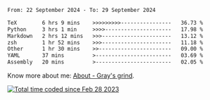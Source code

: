 <!--START_SECTION:waka-->

```txt
From: 22 September 2024 - To: 29 September 2024

TeX        6 hrs 9 mins    >>>>>>>>>----------------   36.73 %
Python     3 hrs 1 min     >>>>---------------------   17.98 %
Markdown   2 hrs 12 mins   >>>----------------------   13.12 %
zsh        1 hr 52 mins    >>>----------------------   11.18 %
Other      1 hr 30 mins    >>-----------------------   09.00 %
YAML       37 mins         >------------------------   03.69 %
Assembly   20 mins         >------------------------   02.05 %
```

<!--END_SECTION:waka-->

<!-- [![grayxu's github stats](https://github-readme-stats.vercel.app/api?username=grayxu&count_private=true&show_icons=true)](https://github.com/grayxu) -->

Know more about me: [About - Gray's grind](https://www.grayxu.cn/).
<p align="left">
  <a href="https://wakatime.com/@c69eb31e-43a1-463f-8968-c3449e386f57"><img src="https://wakatime.com/badge/user/c69eb31e-43a1-463f-8968-c3449e386f57.svg" title="Total time coded since Feb 28 2023" /></a>
</p>

